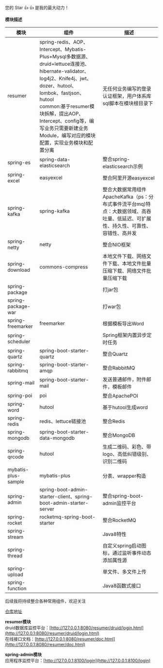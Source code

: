 您的 Star :+1: :+1: 是我的最大动力！

 **模块描述**

| 模块|组件|描述|
|-|-|-|
|resumer|spring-redis、AOP、Intercept、Mybatis-Plus+Mysql多数据源、druid+lettuce连接池、hibernate-validator、log4j2、Knife4j、jwt、dozer、hutool、lombok、fastjson、hutool<br/>common:基于resumer模块拆解，提出AOP、Intercept、config等，编写业务只需要新建业务Module，编写对应的模块配置，实现业务模块和配置分离 | 无任何业务编写的登录认证框架，用户体系库sql脚本在模块根目录下|
|spring-es| spring-data-elasticsearch| 整合spring-elasticsearch示例|
|spring-excel| easyexcel|整合阿里开源easyexcel|
| spring-kafka| spring-kafka| 整合大数据常用组件ApacheKafka（ps：分布式事件流平台mq)特点：大数据领域、高吞吐量、低延迟、可扩展性、持久性、可靠性、容错性、高并发 |
| spring-netty| netty|整合NIO框架|
| spring-download|commons-compress| 本地文件下载、网络文件下载、本地文件批量压缩下载、网络文件批量压缩下载|| spring-upload|| 单文件、多文件上传|
|spring-package||打jar包|
|spring-package-war||打war包|
|spring-freemarker|freemarker|根据模板导出Word|
|spring-scheduler|| Spring框架内置异步定时任务|
|spring-quartz|spring-boot-starter-quartz|整合Quartz|
|spring-rabbitmq| spring-boot-starter-amqp| 整合RabbitMQ|
|spring-mail|spring-boot-starter-mail| 发送普通邮件，附件邮件，模板邮件|
|spring-poi|poi|整合ApachePOI|
|spring-word|hutool|基于hutool生成word|
|spring-redis|redis、lettuce链接池|整合Redis|
|spring-mongodb|spring-boot-starter-data-mongodb|整合MongoDB|
|spring-qrcode|hutool| 生成二维码、彩色、带logo、高低纠错级别、识别二维码 |
|mybatis-plus-sample|mybatis-plus| 分表、wrapper构造 |
|spring-admin| spring-boot-admin-starter-client、spring-boot-admin-starter-server| 整合spring-boot-admin监控平台                                                   |
|spring-rocket| rocketmq-spring-boot-starter| 整合RocketMQ |
|spring-stream | |Java8特性|
|spring-thread| |自定义spring启动图标，通过监听事件动态添加属性源 |
|spring-upload| | 单文件、多文件上传|
|spring-function| | Java8函数式接口|

后续我将持续整合各种常用组件，欢迎关注

[仓库地址](https://gitee.com/creyanghang/resumer/tree/master)

**resumer模块**<br/>
druid数据库监控平台：[http://127.0.0.1:8080/resumer/druid/login.html](http://127.0.0.1:8080/resumer/druid/login.html)<br/>
在线接口文档：[http://127.0.0.1:8080/resumer/doc.html](http://127.0.0.1:8080/resumer/doc.html)<br/>

**spring-admin模块**<br/>
应用程序监控平台：[http://127.0.0.1:8100/login](http://127.0.0.1:8100/login)<br/>